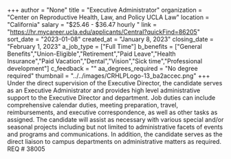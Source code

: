 +++
author = "None"
title = "Executive Administrator"
organization = "Center on Reproductive Health, Law, and Policy UCLA Law"
location = "California"
salary = "$25.46 - $36.47 hourly  "
link = "https://hr.mycareer.ucla.edu/applicants/Central?quickFind=86205"
sort_date = "2023-01-08"
created_at = "January 8, 2023"
closing_date = "February 1, 2023"
a_job_type = ["Full Time"]
b_benefits = ["General Benefits","Union-Eligible","Retirement","Paid Leave","Health Insurance","Paid Vacation","Dental","Vision","Sick time","Professional development"]
c_feedback = ""
aa_degrees_required = "No degree required"
thumbnail = "../../images/CRHLPLogo-13_ba2accec.png"
+++
Under the direct supervision of the Executive Director, the candidate serves as an Executive Administrator and provides high level administrative support to the Executive Director and department. Job duties can include comprehensive calendar duties, meeting preparation, travel, reimbursements, and executive correspondence, as well as other tasks as assigned. The candidate will assist as necessary with various special and/or seasonal projects including but not limited to administrative facets of events and programs and communications. In addition, the candidate serves as the direct liaison to campus departments on administrative matters as required.  REQ # 38005 